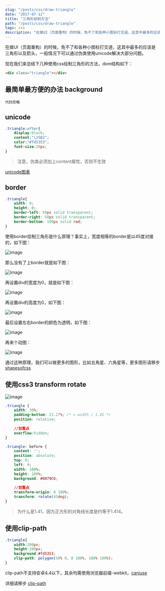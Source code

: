 ```yaml
---
slug: "/posts/css/draw-triangle"
date: "2017-07-12"
title: "三角形绘制方法"
path: "/posts/css/draw-triangle"
tags: css
description: "在做UI（页面重构）的时候，免不了和各种小图标打交道，这其中最多的应该是三角形以及箭头"
---
```


在做UI（页面重构）的时候，免不了和各种小图标打交道，这其中最多的应该是三角形以及箭头，一般情况下可以通过伪类使用unicode解决大部分问题。

现在我们来总结下几种使用css绘制三角形的方法，dom结构如下：

``` html
<div class="triangle"></div>
```
## 最简单最方便的办法 background
```
代码忽略
```

## unicode
``` css
.triangle:after{
    display:block;
    content:"\25B2";
    color:"#fd5353";
    font-size:20px;
}
```
> 注意，伪类必须加上content属性，否则不生效

[unicode图表](http://www.w3cplus.com/solution/css3content/images/html.png)


## border

``` css
.triangle{
    width: 0;
    height: 0;
    border-left: 50px solid transparent;
    border-right: 50px solid transparent;
    border-bottom: 100px solid red;
}
```

使用border绘制三角形是什么原理？事实上，宽度相等的border是以45度对接的，如下图：

![image](https://i.stack.imgur.com/hZefy.png)

那么没有了上border就是如下图：

![image](https://i.stack.imgur.com/uV9Q5.png)

再设置div的宽度为0，就是如下图：

![image](https://i.stack.imgur.com/K1A7G.png)

再设置div的高度为0，如下图：

![image](https://i.stack.imgur.com/NsmsW.png)

最后设置左右border的颜色为透明，如下图：

![image](https://i.stack.imgur.com/B42zY.png)

再来个动图：

![image](https://i.stack.imgur.com/vYvqa.gif)

通过这种原理，我们可以做更多的图形，比如五角星、六角星等，更多图形请移步[shapesofcss](https://css-tricks.com/examples/ShapesOfCSS/)

## 使用css3 transform rotate

![image](https://i.stack.imgur.com/mEaS1.jpg)

``` css
.triangle {
    width: 30%;
    padding-bottom: 21.27%; /* = width / 1.41 */
    position: relative;
    
    //划重点
    overflow:hidden;
}

.triangle: before {
    content: '';
    position: absolute;
    top: 0;
    left: 0;
    width: 100%;
    height: 100%;
    background: #0079C6;
    
    //划重点
    transform-origin: 0 100%;        
    transform: rotate(45deg);
}
```
> 为什么是1.41，因为正方形的对角线长度是约等于1.414。

## 使用clip-path

``` css
.triangle{
    width:200px;
    height:200px;
    background:#fd5353;
    clip-path: polygon(50% 0, 0 100%, 100% 100%);
}
```

clip-path不支持安卓4.4以下，其余均需使用浏览器前缀-webkit，[caniuse](http://caniuse.com/#feat=css-clip-path)

详细请移步 [clip-path](https://developer.mozilla.org/zh-CN/docs/Web/CSS/clip-path)

